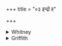 +++
title = "०३ इन्द्रो ह"

+++

<details><summary>Whitney</summary>

### Translation
3. Indra put (*kŗ*) thee on his arm, in order to lay low (*stŗ*) the  
Asuras: smite the dispute etc. etc.

### Notes
The comm., both here and in the next verse, understands *-bhya*(*ḥ*)  
*stárītave* as *-bhyas tárī-*, though he then explains *tarītave* by  
*starītum.* Pāda **a** is rendered in accordance with the comm. and with  
Weber; Grill, 'took thee into his arm.'
</details>

<details><summary>Griffith</summary>

Yea, Indra laid thee on his arm, to cast the Asuras to the ground. Refute mine adversary's speech. Render them dull and flat, O Plant.
</details>
